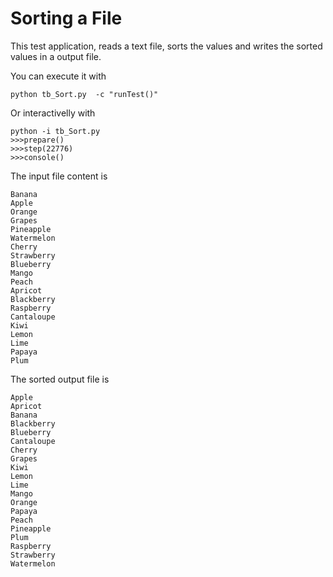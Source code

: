 # Sorting a File #

This test application, reads a text file, sorts the values and writes the sorted values in a output file.

You can execute it with

``` 
python tb_Sort.py  -c "runTest()"
``` 

Or interactivelly with

``` 
python -i tb_Sort.py
>>>prepare()
>>>step(22776)
>>>console()
```


The input file content is 

```
Banana
Apple
Orange
Grapes
Pineapple
Watermelon
Cherry
Strawberry
Blueberry
Mango
Peach
Apricot
Blackberry
Raspberry
Cantaloupe
Kiwi
Lemon
Lime
Papaya
Plum
```
The sorted output file is

```
Apple
Apricot
Banana
Blackberry
Blueberry
Cantaloupe
Cherry
Grapes
Kiwi
Lemon
Lime
Mango
Orange
Papaya
Peach
Pineapple
Plum
Raspberry
Strawberry
Watermelon
```
